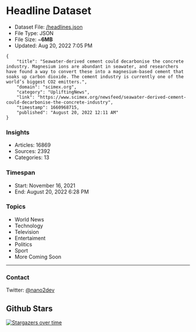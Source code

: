 # Headline Dataset

- Dataset File: [/headlines.json](https://raw.githubusercontent.com/fwd/news/master/headlines.json) 
- File Type: JSON
- File Size: ~**6MB**
- Updated: Aug 20, 2022 7:05 PM

```
{
    "title": "Seawater-derived cement could decarbonise the concrete industry. Magnesium ions are abundant in seawater, and researchers have found a way to convert these into a magnesium-based cement that soaks up carbon dioxide. The cement industry is currently one of the world’s biggest CO2 emitters.",
    "domain": "scimex.org",
    "category": "UpliftingNews",
    "link": "https://www.scimex.org/newsfeed/seawater-derived-cement-could-decarbonise-the-concrete-industry",
    "timestamp": 1660968715,
    "published": "August 20, 2022 12:11 AM"
}
```

### Insights

- Articles: 16869
- Sources: 2392
- Categories: 13

### Timespan

- Start: November 16, 2021
- End: August 20, 2022 6:28 PM

### Topics

- World News
- Technology
- Television
- Entertaiment
- Politics
- Sport
- More Coming Soon

---

### Contact 

Twitter: [@nano2dev](https://twitter.com/nano2dev)

## Github Stars

[![Stargazers over time](https://starchart.cc/fwd/news.svg)](https://starchart.cc/fwd/news)
	